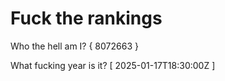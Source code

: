 # Fuck the rankings

Who the hell am I?
{ 8072663 }

What fucking year is it?
[ 2025-01-17T18:30:00Z ]
